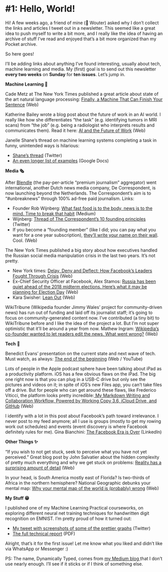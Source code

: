 # #1: Hello, World! 

Hi!
A few weeks ago, a friend of mine (👋 Wouter) asked why I don’t collect the links and articles I tweet out in a newsletter.
This seemed like a great idea to push myself to write a bit more, and I really like the idea of having an archive of stuff I’ve read and enjoyed that’s a bit more organized than my Pocket archive.

So here goes!

I’ll be adding links about anything I’ve found interesting, usually about tech, machine learning and media.
My (first) goal is to send out this newsletter **every two weeks** on **Sunday** for **ten issues**.
Let’s jump in.

**Machine Learning 📱**

Cade Metz at The New York Times published a great article about state of the art natural language processing: [Finally, a Machine That Can Finish Your Sentence](https://www.nytimes.com/2018/11/18/technology/artificial-intelligence-language.html?utm_campaign=Dynamically%20Typed&utm_medium=email&utm_source=Revue%20newsletter) (Web)

Katherine Bailey wrote a blog post about the future of work in an AI world.
I really like how she differentiates “the task” (e.g.
identifying tumors in MRI scans) from “the job” (e.g.
being a radiologist who interprets results and communicates them).
Read it here: [AI and the Future of Work](https://katbailey.github.io/post/ai-and-the-future-of-work/?utm_campaign=Dynamically%20Typed&utm_medium=email&utm_source=Revue%20newsletter) (Web)

Janelle Shane’s thread on machine learning systems completing a task in funny, unintended ways is hilarious:

- [Shane’s thread](https://twitter.com/JanelleCShane/status/1060563586789982208?utm_campaign=Dynamically%20Typed&utm_medium=email&utm_source=Revue%20newsletter) (Twitter)
- [An even longer list of examples](https://docs.google.com/spreadsheets/u/1/d/e/2PACX-1vRPiprOaC3HsCf5Tuum8bRfzYUiKLRqJmbOoC-32JorNdfyTiRRsR7Ea5eWtvsWzuxo8bjOxCG84dAg/pubhtml?utm_campaign=Dynamically%20Typed&utm_medium=email&utm_source=Revue%20newsletter) (Google Docs)

**Media 🗞**

After [Blendle](http://blendle.com?utm_campaign=Dynamically%20Typed&utm_medium=email&utm_source=Revue%20newsletter) (the pay-per-article “premium journalism” aggregator) went international, another Dutch news media company, De Correspondent, is now launching beyond the Netherlands.
The Correspondent’s aim is to “#unbreaknews” through 100% ad-free paid journalism.
Links:

- Founder Rob Wijnberg: [What fast food is to the body, news is to the mind. Time to break that habit](https://medium.com/de-correspondent/what-fast-food-is-to-the-body-news-is-to-the-mind-time-to-break-that-habit-cac66fb5b2ba?utm_campaign=Dynamically%20Typed&utm_medium=email&utm_source=Revue%20newsletter) (Medium)
- Wijnberg: [Thread of The Correspondent’s 10 founding principles](https://twitter.com/robwijnberg/status/1065014501265813505?utm_campaign=Dynamically%20Typed&utm_medium=email&utm_source=Revue%20newsletter) (Twitter)
- If you become a “founding member” (like I did; you can pay what you want for a one year subscription), [they’ll write your name on their wall](https://thecorrespondent.com/founding-members-wall?utm_campaign=Dynamically%20Typed&utm_medium=email&utm_source=Revue%20newsletter). Cool. (Web)

The New York Times published a big story about how executives handled the Russian social media manipulation crisis in the last two years.
It’s not pretty.

- New York times: [Delay, Deny and Deflect: How Facebook’s Leaders Fought Through Crisis](https://www.nytimes.com/2018/11/14/technology/facebook-data-russia-election-racism.html?utm_campaign=Dynamically%20Typed&utm_medium=email&utm_source=Revue%20newsletter) (Web)
- Ex-Chief Security Officer at Facebook, Alex Stamos: [Russia has been quiet ahead of the 2018 midterm elections. Here’s what it may be planning for Election Day](https://www.nbcnews.com/think/opinion/russia-has-been-quiet-ahead-2018-midterm-elections-here-s-ncna931716?utm_campaign=Dynamically%20Typed&utm_medium=email&utm_source=Revue%20newsletter) (Web)
- Kara Swisher: [Lean Out](https://www.nytimes.com/2018/11/24/opinion/sheryl-sandberg-mark-zuckerberg-facebook.html?utm_campaign=Dynamically%20Typed&utm_medium=email&utm_source=Revue%20newsletter) (Web)

WikiTribune (Wikipedia founder Jimmy Wales’ project for community-driven news) has run out of funding and laid off its journalist staff; it’s going to focus on community-generated content now.
I’ve contributed (a tiny bit) to WikiTribune before and I like the idea of the project a lot.
But I’m not super optimistic that it’ll be around a year from now.
Mathew Ingram: [Wikipedia’s co-founder wanted to let readers edit the news.
What went wrong?](https://www.cjr.org/analysis/jimmy-wales-wikitribune.php?utm_campaign=Dynamically%20Typed&utm_medium=email&utm_source=Revue%20newsletter) (Web)

**Tech** 📱

Benedict Evans’ presentation on the current state and next wave of tech.
Must watch, as always: [The end of the beginning](https://www.ben-evans.com/benedictevans/2018/11/16/the-end-of-the-beginning?utm_campaign=Dynamically%20Typed&utm_medium=email&utm_source=Revue%20newsletter) (Web / YouTube)

Lots of people in the Apple podcast sphere have been talking about iPad as a productivity platform.
iOS has a few obvious flaws on the iPad.
The big one right now is that you can plug in a USB-C drive but only see the pictures and videos on it; in spite of iOS’s new Files app, you can’t take files off a drive.
But for people who can get around these flaws, like Frederico Viticci, the platform looks pretty incredible:[ My Markdown Writing and Collaboration Workflow, Powered by Working Copy 3.6, iCloud Drive, and GitHub](https://www.macstories.net/ios/my-markdown-writing-and-collaboration-workflow-powered-by-working-copy-3-6-icloud-drive-and-github/?utm_campaign=Dynamically%20Typed&utm_medium=email&utm_source=Revue%20newsletter) (Web)

I identify with a lot in this post about Facebook’s path toward irrelevance.
I never post to my feed anymore; all I use is groups (mostly to get my rowing work out schedules) and events (event discovery is where Facebook definitely rules for me).
Gina Bianchini: [The Facebook Era is Over](https://www.linkedin.com/pulse/facebook-era-over-gina-bianchini/?utm_campaign=Dynamically%20Typed&utm_medium=email&utm_source=Revue%20newsletter) (LinkedIn)

**Other Things ✨**

“If you wish to not get stuck, seek to perceive what you have not yet perceived.” Great blog post by John Salvatier about the hidden complexity of pretty much everything and why we get stuck on problems: [Reality has a surprising amount of detail](http://johnsalvatier.org/blog/2017/reality-has-a-surprising-amount-of-detail?utm_campaign=Dynamically%20Typed&utm_medium=email&utm_source=Revue%20newsletter) (Web)

In your head, is South America mostly east of Florida?
Is two-thirds of Africa in the northern hemisphere?
National Geographic debunks your mental map: [Why your mental map of the world is (probably) wrong](https://www.nationalgeographic.com/culture/2018/11/all-over-the-map-mental-mapping-misconceptions/?utm_campaign=Dynamically%20Typed&utm_medium=email&utm_source=Revue%20newsletter) (Web)

**My Stuff 😁**

I published one of my Machine Learning Practical courseworks, on exploring different neural net training techniques for handwritten digit recognition on EMNIST.
I’m pretty proud of how it turned out:

- [My tweet with screenshots of some of the prettier graphs](https://twitter.com/layon_overwhale/status/1062069749486563328?utm_campaign=Dynamically%20Typed&utm_medium=email&utm_source=Revue%20newsletter) (Twitter)
- [The full technical report](https://github.com/leonoverweel/resume/blob/master/attachments/technical-reports/uoe-mlp-1.pdf?utm_campaign=Dynamically%20Typed&utm_medium=email&utm_source=Revue%20newsletter) (PDF)

Alright, that’s it for the first issue!
Let me know what you liked and didn’t like via WhatsApp or Messenger :)

PS: The name, Dynamically Typed, comes from [my Medium blog ](https://dynamicallytyped.com/?utm_campaign=Dynamically%20Typed&utm_medium=email&utm_source=Revue%20newsletter)that I don’t use nearly enough.
I’ll see if it sticks or if I think of something else.